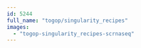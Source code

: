 ```yaml
---
id: 5244
full_name: "togop/singularity_recipes"
images: 
  - "togop-singularity_recipes-scrnaseq"
---
```

